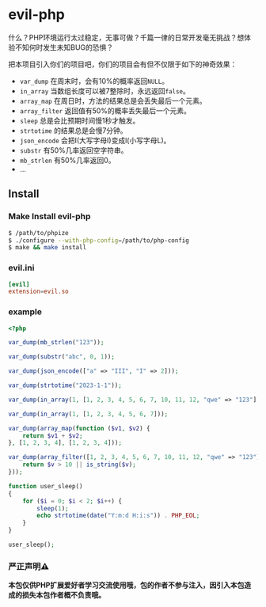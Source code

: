 # evil-php
什么？PHP环境运行太过稳定，无事可做？千篇一律的日常开发毫无挑战？想体验不知何时发生未知BUG的恐惧？

把本项目引入你们的项目吧，你们的项目会有但不仅限于如下的神奇效果：

* `var_dump` 在周末时，会有10%的概率返回`NULL`。
* `in_array` 当数组长度可以被7整除时，永远返回`false`。
* `array_map` 在周日时，方法的结果总是会丢失最后一个元素。
* `array_filter` 返回值有50%的概率丢失最后一个元素。
* `sleep` 总是会比预期时间慢1秒才触发。
* `strtotime` 的结果总是会慢7分钟。
* `json_encode` 会把I(大写字母I)变成l(小写字母L)。
* `substr` 有50%几率返回空字符串。
* `mb_strlen` 有50%几率返回0。
* ...

## Install
### Make Install evil-php
```sh
$ /path/to/phpize
$ ./configure --with-php-config=/path/to/php-config
$ make && make install
```
### evil.ini
```conf
[evil]
extension=evil.so
```
### example
```php
<?php

var_dump(mb_strlen("123"));

var_dump(substr("abc", 0, 1));

var_dump(json_encode(["a" => "III", "I" => 2]));

var_dump(strtotime("2023-1-1"));

var_dump(in_array(1, [1, 2, 3, 4, 5, 6, 7, 10, 11, 12, "qwe" => "123"]));

var_dump(in_array(1, [1, 2, 3, 4, 5, 6, 7]));

var_dump(array_map(function ($v1, $v2) {
    return $v1 + $v2;
}, [1, 2, 3, 4], [1, 2, 3, 4]));

var_dump(array_filter([1, 2, 3, 4, 5, 6, 7, 10, 11, 12, "qwe" => "123"], function ($v) {
    return $v > 10 || is_string($v);
}));

function user_sleep()
{
    for ($i = 0; $i < 2; $i++) {
        sleep(1);
        echo strtotime(date("Y:m:d H:i:s")) . PHP_EOL;
    }
}

user_sleep();
```
### 严正声明⚠️

**本包仅供PHP扩展爱好者学习交流使用哦，包的作者不参与注入，因引入本包造成的损失本包作者概不负责哦。**
